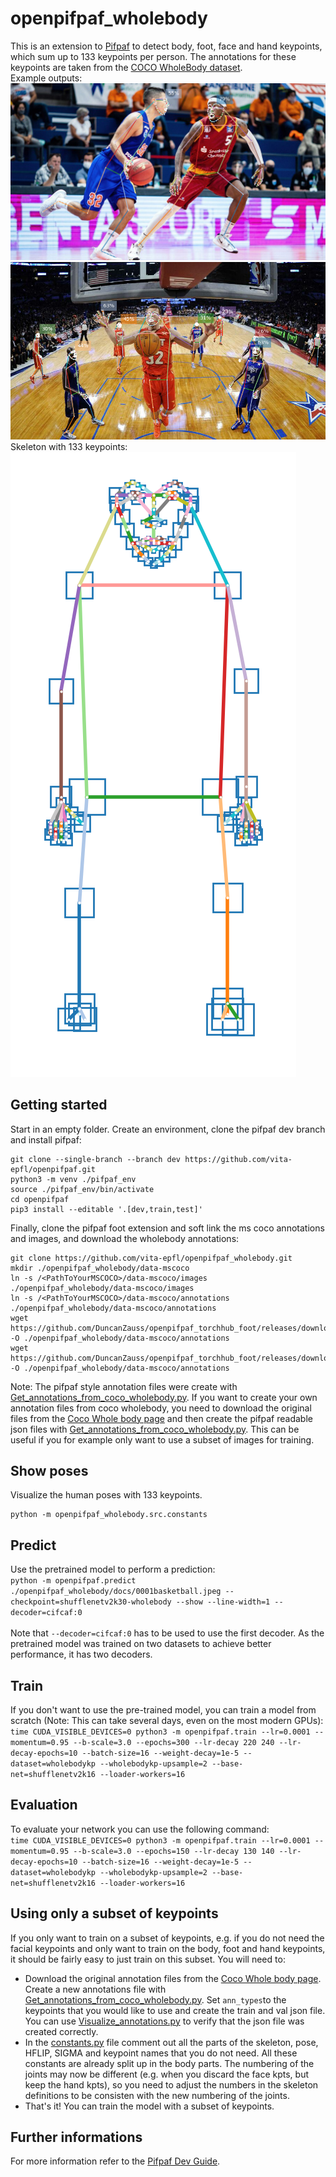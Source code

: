 # openpifpaf_wholebody
This is an extension to [Pifpaf](https://github.com/vita-epfl/openpifpaf) to detect body, foot, face and hand keypoints, which sum up to 133 keypoints per person. The annotations for these keypoints are taken from the [COCO WholeBody dataset](https://github.com/jin-s13/COCO-WholeBody). <br/> Example outputs:
![Basketball1](/docs/0001.png)
![Basketball2](/docs/0002.png)
Skeleton with 133 keypoints:
![Skeleton](/docs/skeleton_wholebody.png)

## Getting started
Start in an empty folder. Create an environment, clone the pifpaf dev branch and install pifpaf:
```
git clone --single-branch --branch dev https://github.com/vita-epfl/openpifpaf.git
python3 -m venv ./pifpaf_env
source ./pifpaf_env/bin/activate 
cd openpifpaf
pip3 install --editable '.[dev,train,test]'
```
Finally, clone the pifpaf foot extension and soft link the ms coco annotations and images, and download the wholebody annotations:
```
git clone https://github.com/vita-epfl/openpifpaf_wholebody.git
mkdir ./openpifpaf_wholebody/data-mscoco
ln -s /<PathToYourMSCOCO>/data-mscoco/images ./openpifpaf_wholebody/data-mscoco/images
ln -s /<PathToYourMSCOCO>/data-mscoco/annotations ./openpifpaf_wholebody/data-mscoco/annotations
wget https://github.com/DuncanZauss/openpifpaf_torchhub_foot/releases/download/v0.1.0/person_keypoints_train2017_wholebody_pifpaf_style.json -O ./openpifpaf_wholebody/data-mscoco/annotations
wget https://github.com/DuncanZauss/openpifpaf_torchhub_foot/releases/download/v0.1.0/person_keypoints_val2017_wholebody_pifpaf_style.json -O ./openpifpaf_wholebody/data-mscoco/annotations
```
Note: The pifpaf style annotation files were create with [Get_annotations_from_coco_wholebody.py](/Helper_scripts/Get_annotations_from_coco_wholebody.py). If you want to create your own annotation files from coco wholebody, you need to download the original files from the [Coco Whole body page](https://github.com/jin-s13/COCO-WholeBody#download) and then create the pifpaf readable json files with [Get_annotations_from_coco_wholebody.py](/Helper_scripts/Get_annotations_from_coco_wholebody.py). This can be useful if you for example only want to use a subset of images for training.

## Show poses
Visualize the human poses with 133 keypoints.
```
python -m openpifpaf_wholebody.src.constants
```

## Predict
Use the pretrained model to perform a prediction:<br/>
`python -m openpifpaf.predict ./openpifpaf_wholebody/docs/0001basketball.jpeg --checkpoint=shufflenetv2k30-wholebody --show --line-width=1 --decoder=cifcaf:0`
<br/> <br/> Note that `--decoder=cifcaf:0` has to be used to use the first decoder. As the pretrained model was trained on two datasets to achieve better performance, it has two decoders.

## Train
If you don't want to use the pre-trained model, you can train a model from scratch (Note: This can take several days, even on the most modern GPUs):<br/>
`time CUDA_VISIBLE_DEVICES=0 python3 -m openpifpaf.train --lr=0.0001 --momentum=0.95 --b-scale=3.0 --epochs=300 --lr-decay 220 240 --lr-decay-epochs=10 --batch-size=16 --weight-decay=1e-5 --dataset=wholebodykp --wholebodykp-upsample=2 --base-net=shufflenetv2k16 --loader-workers=16`

## Evaluation
To evaluate your network you can use the following command:<br/>
`time CUDA_VISIBLE_DEVICES=0 python3 -m openpifpaf.train --lr=0.0001 --momentum=0.95 --b-scale=3.0 --epochs=150 --lr-decay 130 140 --lr-decay-epochs=10 --batch-size=16 --weight-decay=1e-5 --dataset=wholebodykp --wholebodykp-upsample=2 --base-net=shufflenetv2k16 --loader-workers=16`

## Using only a subset of keypoints
If you only want to train on a subset of keypoints, e.g. if you do not need the facial keypoints and only want to train on the body, foot and hand keypoints, it should be fairly easy to just train on this subset. You will need to:
- Download the original annotation files from the [Coco Whole body page](https://github.com/jin-s13/COCO-WholeBody#download). Create a new annotations file with [Get_annotations_from_coco_wholebody.py](/Helper_scripts/Get_annotations_from_coco_wholebody.py). Set `ann_types`to the keypoints that you would like to use and create the train and val json file. You can use [Visualize_annotations.py](/Helper_scripts/Visualize_annotations.py.py) to verify that the json file was created correctly.
- In the [constants.py](/openpifpaf_wholebody/constants.py) file comment out all the parts of the skeleton, pose, HFLIP, SIGMA and keypoint names that you do not need. All these constants are already split up in the body parts. The numbering of the joints may now be different (e.g. when you discard the face kpts, but keep the hand kpts), so you need to adjust the numbers in the skeleton definitions to be consisten with the new numbering of the joints.
- That's it! You can train the model with a subset of keypoints.

## Further informations
For more information refer to the [Pifpaf Dev Guide](https://vita-epfl.github.io/openpifpaf/dev/intro.html).
